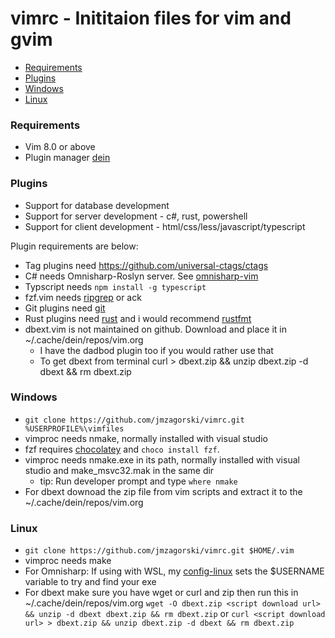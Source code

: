 # vimrc - Inititaion files for vim and gvim

* [Requirements](#requirements)
* [Plugins](#plugins)
* [Windows](#windows)
* [Linux](#linux)

### Requirements
- Vim 8.0 or above
- Plugin manager [dein](https://github.com/Shougo/dein.vim)

### Plugins
- Support for database development
- Support for server development - c#, rust, powershell
- Support for client development -  html/css/less/javascript/typescript

Plugin requirements are below:
- Tag plugins need https://github.com/universal-ctags/ctags
- C# needs Omnisharp-Roslyn server. See [omnisharp-vim](https://github.com/OmniSharp/omnisharp-vim)
- Typscript needs `npm install -g typescript`
- fzf.vim needs [ripgrep](https://github.com/BurntSushi/ripgrep) or ack
- Git plugins need [git](https://git-scm.com/downloads)
- Rust plugins need [rust](https://www.rust-lang.org) and  i would recommend [rustfmt](https://github.com/rust-lang/rustfmt)
- dbext.vim is not maintained on github. Download and place it in ~/.cache/dein/repos/vim.org
  - I have the dadbod plugin too if you would rather use that
  - To get dbext from terminal curl <url> > dbext.zip && unzip dbext.zip -d dbext && rm dbext.zip

### Windows
- `git clone https://github.com/jmzagorski/vimrc.git %USERPROFILE%\vimfiles`
- vimproc needs nmake, normally installed with visual studio
- fzf requires [chocolatey](https://chocolatey.org) and `choco install fzf`.
- vimproc needs nmake.exe in its path, normally installed with visual studio and make_msvc32.mak in the same dir
  - tip: Run developer prompt and type `where nmake`
- For dbext downoad the zip file from vim scripts and extract it to the ~/.cache/dein/repos/vim.org

### Linux
- `git clone https://github.com/jmzagorski/vimrc.git $HOME/.vim`
- vimproc needs make
- For Omnisharp: If using with WSL, my [config-linux](https://github.com/jmzagorski/config-linux)
  sets the $USERNAME variable to try and find your exe
- For dbext make sure you have wget or curl and zip then run this in ~/.cache/dein/repos/vim.org `wget -O dbext.zip <script download url> && unzip -d dbext dbext.zip && rm dbext.zip` or `curl <script download url> > dbext.zip && unzip dbext.zip -d dbext && rm dbext.zip`
